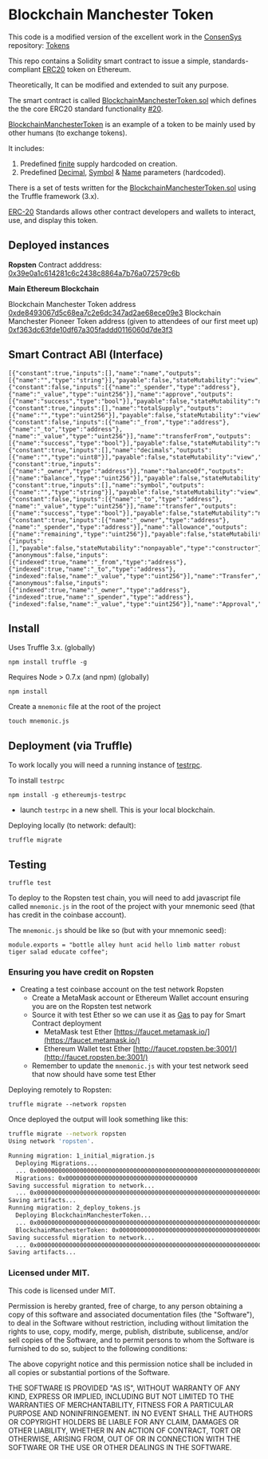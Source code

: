 # Blockchain Manchester Token

This code is a modified version of the excellent work in the [ConsenSys](https://consensys.net/) repository:
 [Tokens](https://github.com/ConsenSys/Tokens)

This repo contains a Solidity smart contract to issue a simple, standards-compliant [ERC20](https://blockgeeks.com/guides/ethereum-token/) token on Ethereum. 

Theoretically, It can be modified and extended to suit any purpose. 

The smart contract is called [BlockchainManchesterToken.sol](https://github.com/blockchainmanc/BlockchainManchesterToken/blob/master/contracts/BlockchainManchesterToken.sol) which defines the the core ERC20 standard functionality [#20](https://github.com/ethereum/EIPs/issues/20).  

[BlockchainManchesterToken](https://github.com/blockchainmanc/BlockchainManchesterToken/blob/master/contracts/BlockchainManchesterToken.sol) is an example of a token to be mainly used by other humans (to exchange tokens). 

It includes:  

1. Predefined [finite](https://github.com/blockchainmanc/BlockchainManchesterToken/blob/master/contracts/BlockchainManchesterToken.sol#L47) supply hardcoded on creation.  
2. Predefined [Decimal](https://github.com/blockchainmanc/BlockchainManchesterToken/blob/master/contracts/BlockchainManchesterToken.sol#L56), [Symbol](https://github.com/blockchainmanc/BlockchainManchesterToken/blob/master/contracts/BlockchainManchesterToken.sol#L57) & [Name](https://github.com/blockchainmanc/BlockchainManchesterToken/blob/master/contracts/BlockchainManchesterToken.sol#L55) parameters (hardcoded).  

There is a set of tests written for the [BlockchainManchesterToken.sol](https://github.com/blockchainmanc/BlockchainManchesterToken/blob/master/contracts/BlockchainManchesterToken.sol) using the Truffle framework (3.x).

[ERC-20](https://github.com/ethereum/EIPs/issues/20) Standards allows other contract developers and wallets to interact, use, and display this token. 

## Deployed instances

**Ropsten** Contract adddress: [0x39e0a1c614281c6c2438c8864a7b76a072579c6b](https://ropsten.etherscan.io/token/0x39e0a1c614281c6c2438c8864a7b76a072579c6b)

**Main Ethereum Blockchain** 

Blockchain Manchester Token address [0xde8493067d5c68ea7c2e6dc347ad2ae68ece09e3](https://etherscan.io/token/0xde8493067d5c68ea7c2e6dc347ad2ae68ece09e3)
Blockchain Manchester Pioneer Token address (given to attendees of our first meet up) [0xf363dc63fde10df67a305faddd0116060d7de3f3](https://etherscan.io/address/0xf363dc63fde10df67a305faddd0116060d7de3f3)

## Smart Contract ABI (Interface)

```
[{"constant":true,"inputs":[],"name":"name","outputs":[{"name":"","type":"string"}],"payable":false,"stateMutability":"view","type":"function"},{"constant":false,"inputs":[{"name":"_spender","type":"address"},{"name":"_value","type":"uint256"}],"name":"approve","outputs":[{"name":"success","type":"bool"}],"payable":false,"stateMutability":"nonpayable","type":"function"},{"constant":true,"inputs":[],"name":"totalSupply","outputs":[{"name":"","type":"uint256"}],"payable":false,"stateMutability":"view","type":"function"},{"constant":false,"inputs":[{"name":"_from","type":"address"},{"name":"_to","type":"address"},{"name":"_value","type":"uint256"}],"name":"transferFrom","outputs":[{"name":"success","type":"bool"}],"payable":false,"stateMutability":"nonpayable","type":"function"},{"constant":true,"inputs":[],"name":"decimals","outputs":[{"name":"","type":"uint8"}],"payable":false,"stateMutability":"view","type":"function"},{"constant":true,"inputs":[{"name":"_owner","type":"address"}],"name":"balanceOf","outputs":[{"name":"balance","type":"uint256"}],"payable":false,"stateMutability":"view","type":"function"},{"constant":true,"inputs":[],"name":"symbol","outputs":[{"name":"","type":"string"}],"payable":false,"stateMutability":"view","type":"function"},{"constant":false,"inputs":[{"name":"_to","type":"address"},{"name":"_value","type":"uint256"}],"name":"transfer","outputs":[{"name":"success","type":"bool"}],"payable":false,"stateMutability":"nonpayable","type":"function"},{"constant":true,"inputs":[{"name":"_owner","type":"address"},{"name":"_spender","type":"address"}],"name":"allowance","outputs":[{"name":"remaining","type":"uint256"}],"payable":false,"stateMutability":"view","type":"function"},{"inputs":[],"payable":false,"stateMutability":"nonpayable","type":"constructor"},{"anonymous":false,"inputs":[{"indexed":true,"name":"_from","type":"address"},{"indexed":true,"name":"_to","type":"address"},{"indexed":false,"name":"_value","type":"uint256"}],"name":"Transfer","type":"event"},{"anonymous":false,"inputs":[{"indexed":true,"name":"_owner","type":"address"},{"indexed":true,"name":"_spender","type":"address"},{"indexed":false,"name":"_value","type":"uint256"}],"name":"Approval","type":"event"}]
```

## Install

Uses Truffle 3.x. (globally)
```
npm install truffle -g
```

Requires Node > 0.7.x (and npm) (globally)

```
npm install
```

Create a `mnemonic` file at the root of the project
```
touch mnemonic.js
```

## Deployment (via Truffle)

To work locally  you will need a running instance of [testrpc](https://github.com/ethereumjs/testrpc).

To install `testrpc`
```
npm install -g ethereumjs-testrpc
```
* launch `testrpc` in a new shell. This is your local blockchain.

Deploying locally (to network: default):
```
truffle migrate
```

## Testing

```
truffle test
```

To deploy to the Ropsten test chain, you will need to add javascript file called `mnemonic.js` in the root of the project with your mnemonic seed (that has credit in the coinbase account).

The `mnemonic.js` should be like so (but with your mnemonic seed):
```
module.exports = "bottle alley hunt acid hello limb matter robust tiger salad educate coffee";
```

### Ensuring you have credit on Ropsten

* Creating a test coinbase account on the test network Ropsten
  * Create a MetaMask account or Ethereum Wallet account ensuring you are on the Ropsten test network
  * Source it with test Ether so we can use it as [Gas](https://www.cryptocompare.com/coins/guides/what-is-the-gas-in-ethereum/) to pay for Smart Contract deployment
    * MetaMask test Ether [https://faucet.metamask.io/](https://faucet.metamask.io/)
    * Ethereum Wallet test Ether [http://faucet.ropsten.be:3001/](http://faucet.ropsten.be:3001/)
  * Remember to update the `mnemonic.js` with your test network seed that now should have some test Ether


Deploying remotely to Ropsten:
```
truffle migrate --network ropsten
```

Once deployed the output will look something like this:
```bash
truffle migrate --network ropsten
Using network 'ropsten'.

Running migration: 1_initial_migration.js
  Deploying Migrations...
  ... 0x000000000000000000000000000000000000000000000000000000000000000
  Migrations: 0x0000000000000000000000000000000000000
Saving successful migration to network...
  ... 0x000000000000000000000000000000000000000000000000000000000000000
Saving artifacts...
Running migration: 2_deploy_tokens.js
  Deploying BlockchainManchesterToken...
  ... 0x000000000000000000000000000000000000000000000000000000000000000
  BlockchainManchesterToken: 0x0000000000000000000000000000000000000000
Saving successful migration to network...
  ... 0x000000000000000000000000000000000000000000000000000000000000000
Saving artifacts...
```

### Licensed under MIT.  

This code is licensed under MIT.

Permission is hereby granted, free of charge, to any person obtaining a copy of this software and associated documentation files (the "Software"), to deal in the Software without restriction, including without limitation the rights to use, copy, modify, merge, publish, distribute, sublicense, and/or sell copies of the Software, and to permit persons to whom the Software is furnished to do so, subject to the following conditions:

The above copyright notice and this permission notice shall be included in all copies or substantial portions of the Software.

THE SOFTWARE IS PROVIDED "AS IS", WITHOUT WARRANTY OF ANY KIND, EXPRESS OR IMPLIED, INCLUDING BUT NOT LIMITED TO THE WARRANTIES OF MERCHANTABILITY, FITNESS FOR A PARTICULAR PURPOSE AND NONINFRINGEMENT. IN NO EVENT SHALL THE AUTHORS OR COPYRIGHT HOLDERS BE LIABLE FOR ANY CLAIM, DAMAGES OR OTHER LIABILITY, WHETHER IN AN ACTION OF CONTRACT, TORT OR OTHERWISE, ARISING FROM, OUT OF OR IN CONNECTION WITH THE SOFTWARE OR THE USE OR OTHER DEALINGS IN THE SOFTWARE.
